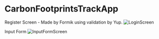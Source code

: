 # CarbonFootprintsTrackApp

Register Screen - Made by Formik using validation by Yup.
![LoginScreen](https://user-images.githubusercontent.com/92081296/161418253-00279782-4e59-4472-af98-42db8d43d966.png)

Input Form
![InputFormScreen](https://user-images.githubusercontent.com/92081296/161418274-2de0c6ae-4d97-4994-a870-f411c2bad8e6.png)
